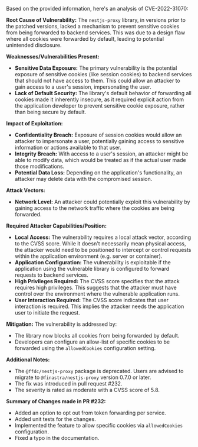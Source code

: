 Based on the provided information, here's an analysis of CVE-2022-31070:

**Root Cause of Vulnerability:**
The `nestjs-proxy` library, in versions prior to the patched versions, lacked a mechanism to prevent sensitive cookies from being forwarded to backend services. This was due to a design flaw where all cookies were forwarded by default, leading to potential unintended disclosure.

**Weaknesses/Vulnerabilities Present:**
- **Sensitive Data Exposure:** The primary vulnerability is the potential exposure of sensitive cookies (like session cookies) to backend services that should not have access to them. This could allow an attacker to gain access to a user's session, impersonating the user.
- **Lack of Default Security:** The library's default behavior of forwarding all cookies made it inherently insecure, as it required explicit action from the application developer to prevent sensitive cookie exposure, rather than being secure by default.

**Impact of Exploitation:**
- **Confidentiality Breach:** Exposure of session cookies would allow an attacker to impersonate a user, potentially gaining access to sensitive information or actions available to that user.
- **Integrity Breach:** With access to a user's session, an attacker might be able to modify data, which would be treated as if the actual user made those modifications.
- **Potential Data Loss:** Depending on the application's functionality, an attacker may delete data with the compromised session.

**Attack Vectors:**
- **Network Level:** An attacker could potentially exploit this vulnerability by gaining access to the network traffic where the cookies are being forwarded.

**Required Attacker Capabilities/Position:**
- **Local Access:** The vulnerability requires a local attack vector, according to the CVSS score. While it doesn't necessarily mean physical access, the attacker would need to be positioned to intercept or control requests within the application environment (e.g. server or container).
- **Application Configuration:** The vulnerability is exploitable if the application using the vulnerable library is configured to forward requests to backend services.
- **High Privileges Required:** The CVSS score specifies that the attack requires high privileges. This suggests that the attacker must have control over the environment where the vulnerable application runs.
- **User Interaction Required:** The CVSS score indicates that user interaction is required. This implies the attacker needs the application user to initiate the request.

**Mitigation:**
The vulnerability is addressed by:
- The library now blocks all cookies from being forwarded by default.
- Developers can configure an allow-list of specific cookies to be forwarded using the `allowedCookies` configuration setting.

**Additional Notes:**
- The `@ffdc/nestjs-proxy` package is deprecated. Users are advised to migrate to `@finastra/nestjs-proxy` version 0.7.0 or later.
- The fix was introduced in pull request #232.
- The severity is rated as moderate with a CVSS score of 5.8.

**Summary of Changes made in PR #232:**
- Added an option to opt out from token forwarding per service.
- Added unit tests for the changes.
- Implemented the feature to allow specific cookies via `allowedCookies` configuration.
- Fixed a typo in the documentation.